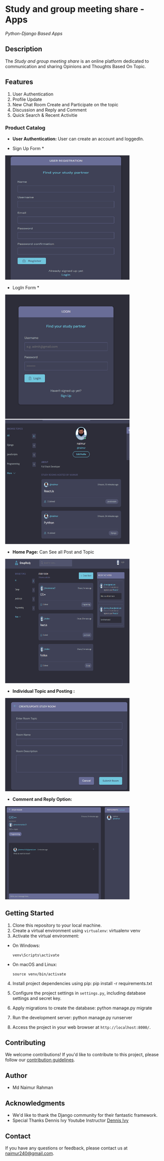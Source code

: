 # Study and group meeting share -Apps

*Python-Django Based Apps*

## Description

The *Study and group meeting share* is an online platform dedicated to communication and sharing Opinions and Thoughts Based On Topic. 

## Features 
1. User Authentication 
2. Profile Update
3. New Chat Room Create and Participate on the topic
4. Discussion and Reply and Comment
5. Quick Search & Recent Activitie


### Product Catalog

- **User Authentication:** User can create an account and loggedIn.

* Sign Up Form *
<img src="static/smp/registration.png" style="width:400px; height:400px" alt="image" />

* LogIn Form *
<img src="static/smp/login.png" style="width:400px; height:400px" alt="image" />
<img src="static/smp/profileuser.png" style="width:400px; height:400px" alt="image" />

- **Home Page:** Can See all  Post and Topic

<img src="static/smp/homepage.png" style="width:400px; height:400px" alt="image" />


- **Individual Topic and  Posting :** 

<img src="static/smp/newroom.png" style="width:400px; height:300px" alt="image" />

- **Comment and Reply Option:** 

<img src="static/smp/gropchat.png" style="width:400px; height:300px" alt="image" />



## Getting Started

1. Clone this repository to your local machine.
2. Create a virtual environment using `virtualenv`: 
virtualenv venv
3. Activate the virtual environment:

- On Windows:

  ```
  venv\Scripts\activate
  ```

- On macOS and Linux:

  ```
  source venv/bin/activate
  ```

4. Install project dependencies using pip: 
pip install -r requirements.txt
5. Configure the project settings in `settings.py`, including database settings and secret key.

6. Apply migrations to create the database:
python manage.py migrate

7. Run the development server:
python manage.py runserver


8. Access the project in your web browser at `http://localhost:8000/`.


## Contributing

We welcome contributions! If you'd like to contribute to this project, please follow our [contribution guidelines](CONTRIBUTING.md).



## Author

- Md Naimur Rahman

## Acknowledgments

- We'd like to thank the Django community for their fantastic framework.
- Special Thanks Dennis Ivy Youtube Instructor [Dennis Ivy](https://www.youtube.com/@DennisIvy) 


## Contact

If you have any questions or feedback, please contact us at [naimur240@gmail.com](mailto:naimur240@gmail.com).